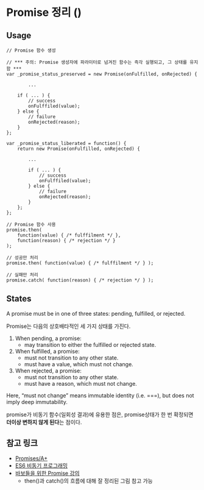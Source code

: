 # Promise 정리 ()

## Usage
```
// Promise 함수 생성

// *** 주의: Promise 생성자에 파라미터로 넘겨진 함수는 즉각 실행되고, 그 상태를 유지함 ***
var _promise_status_preserved = new Promise(onFulfilled, onRejected) {

        ...

    if ( ... ) {
        // success
        onFulffiled(value);
    } else {
        // failure
        onRejected(reason);
    }
};

var _promise_status_liberated = function() {
    return new Promise(onFulfilled, onRejected) {

        ...

        if ( ... ) {
            // success
            onFulffiled(value);
        } else {
            // failure
            onRejected(reason);
        }
    };
};

// Promise 함수 사용
promise.then(
    function(value) { /* fulffilment */ },
    function(reason) { /* rejection */ }
);

// 성공만 처리
promise.then( function(value) { /* fulffilment */ } );

// 실패만 처리
promise.catch( function(reason) { /* rejection */ } );
```

## States
A promise must be in one of three states: pending, fulfilled, or rejected.

Promise는 다음의 상호배타적인 세 가지 상태를 가진다.

1. When pending, a promise:
    - may transition to either the fulfilled or rejected state.
2. When fulfilled, a promise:
    - must not transition to any other state.
    - must have a value, which must not change.
3. When rejected, a promise:
    - must not transition to any other state.
    - must have a reason, which must not change.

Here, “must not change” means immutable identity (i.e. ===), but does not imply deep immutability.

promise가 비동기 함수(일회성 결과)에 유용한 점은, promise상태가 한 번 확정되면 **더이상 변하지 않게 된다**는 점이다.

## 참고 링크
- [Promises/A+](https://promisesaplus.com/)
- [ES6 비동기 프로그래밍](http://webframeworks.kr/tutorials/translate/es6-async/)
- [바보들을 위한 Promise 강의](http://programmingsummaries.tistory.com/325)
    - then()과 catch()의 흐름에 대해 잘 정리된 그림 참고 가능